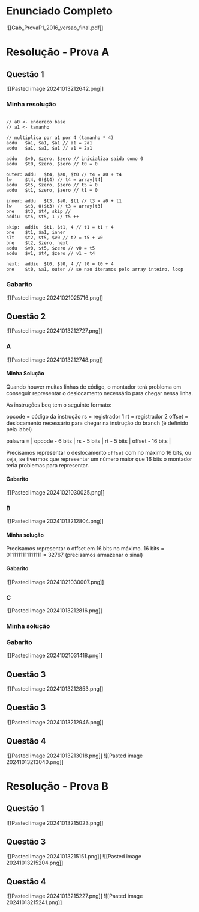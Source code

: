 # Enunciado Completo
![[Gab_ProvaP1_2016_versao_final.pdf]]

# Resolução - Prova A

## Questão 1
![[Pasted image 20241013212642.png]]


### Minha resolução

```assembly

// a0 <- endereco base
// a1 <- tamanho

// multiplica por a1 por 4 (tamanho * 4)
addu   $a1, $a1, $a1 // a1 = 2a1
addu   $a1, $a1, $a1 // a1 = 2a1

addu   $v0, $zero, $zero // inicializa saida como 0
addu   $t0, $zero, $zero // t0 = 0

outer: addu   $t4, $a0, $t0 // t4 = a0 + t4
lw     $t4, 0($t4) // t4 = array[t4]
addu   $t5, $zero, $zero // t5 = 0 
addu   $t1, $zero, $zero // t1 = 0

inner: addu   $t3, $a0, $t1 // t3 = a0 + t1
lw     $t3, 0($t3) // t3 = array[t3]
bne    $t3, $t4, skip //
addiu  $t5, $t5, 1 // t5 ++

skip:  addiu  $t1, $t1, 4 // t1 = t1 + 4
bne    $t1, $a1, inner 
slt    $t2, $t5, $v0 // t2 = t5 + v0
bne    $t2, $zero, next
addu   $v0, $t5, $zero // v0 = t5
addu   $v1, $t4, $zero // v1 = t4

next:  addiu  $t0, $t0, 4 // t0 = t0 + 4
bne    $t0, $a1, outer // se nao iteramos pelo array inteiro, loop
```

### Gabarito
![[Pasted image 20241021025716.png]]


## Questão 2
![[Pasted image 20241013212727.png]]

### A
![[Pasted image 20241013212748.png]]

#### Minha Solução
Quando houver muitas linhas de código, o montador terá problema em conseguir representar o deslocamento necessário para chegar nessa linha.

As instruções beq tem o seguinte formato:

opcode = código da instrução
rs = registrador 1
rt = registrador 2
offset = deslocamento necessário para chegar na instrução do branch (é definido pela label)

palavra = | opcode - 6 bits | rs - 5 bits | rt - 5 bits | offset - 16 bits |

Precisamos representar o deslocamento `offset` com no máximo 16 bits, ou seja, se tivermos que representar um número maior que 16 bits o montador teria problemas para representar.

#### Gabarito
![[Pasted image 20241021030025.png]]
### B
![[Pasted image 20241013212804.png]]

#### Minha solução

Precisamos representar o offset em 16 bits no máximo. 
16 bits = 0111111111111111 = 32767 (precisamos armazenar o sinal)

#### Gabarito 
![[Pasted image 20241021030007.png]]

### C
![[Pasted image 20241013212816.png]]

### Minha solução 
### Gabarito
![[Pasted image 20241021031418.png]]
## Questão 3

![[Pasted image 20241013212853.png]]
## Questão 3
![[Pasted image 20241013212946.png]]

## Questão 4
![[Pasted image 20241013213018.png]]
![[Pasted image 20241013213040.png]]


# Resolução - Prova B


## Questão 1
![[Pasted image 20241013215023.png]]

## Questão 3
![[Pasted image 20241013215151.png]]
![[Pasted image 20241013215204.png]]

## Questão 4
![[Pasted image 20241013215227.png]]
![[Pasted image 20241013215241.png]]
